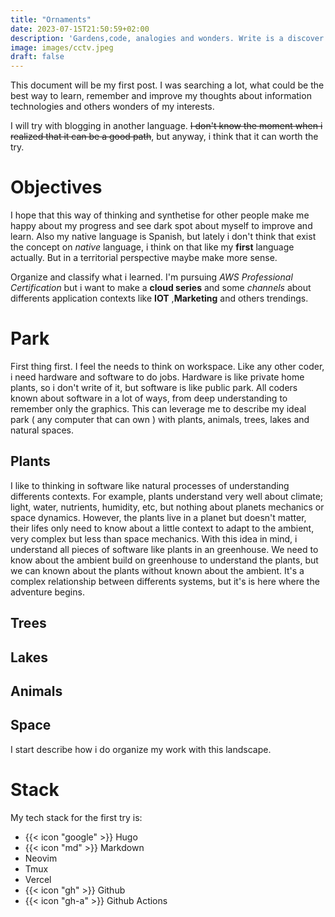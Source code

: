 ```yaml
---
title: "Ornaments"
date: 2023-07-15T21:50:59+02:00
description: 'Gardens,code, analogies and wonders. Write is a discover and i want to explore.'
image: images/cctv.jpeg
draft: false
---
```

This document will be my first post. I was searching a lot, what could be the best way to learn, remember and improve my thoughts about information technologies and others wonders of my interests. 

I will try with blogging in another language. ~~I don't know the moment when i realized that it can be a good path~~, but anyway, i think that it can worth the try.

# Objectives
I hope that this way of thinking and synthetise for other people make me happy about my progress and see dark spot about myself to improve and learn. Also my native language is Spanish, but lately i don't think that exist the concept on *native* language, i think on that like my **first** language actually. But in a territorial perspective maybe make more sense.

Organize and classify what i learned. I'm pursuing *AWS Professional Certification* but i want to make a **cloud series** and some *channels* about differents application contexts like **IOT** ,**Marketing** and others trendings. 

# Park
First thing first. I feel the needs to think on workspace. Like any other coder, i need hardware and software to do jobs. Hardware is like private home plants, so i don't write of it, but software is like public park. All coders known about software in a lot of ways, from deep understanding to remember only the graphics. This can leverage me to describe my ideal park ( any computer that can own ) with plants, animals, trees, lakes and natural spaces. 

## Plants

I like to thinking in software like natural processes of understanding differents contexts. For example, plants understand very well about climate; light, water, nutrients, humidity, etc, but nothing about planets mechanics or space dynamics. However, the plants live in a planet but doesn't matter, their lifes only need to know about a little context to adapt to the ambient, very complex but less than space mechanics. With this idea in mind, i understand all pieces of software like plants in an greenhouse. We need to know about the ambient build on greenhouse to understand the plants, but we can known about the plants without known about the ambient. It's a complex relationship between differents systems, but it's is here where the adventure begins. 

## Trees

## Lakes

## Animals

## Space

I start describe how i do organize my work with this landscape. 

# Stack
My tech stack for the first try is:
- {{< icon "google" >}} Hugo 
- {{< icon "md" >}} Markdown
- Neovim
- Tmux
- Vercel
- {{< icon "gh" >}} Github
- {{< icon "gh-a" >}} Github Actions

